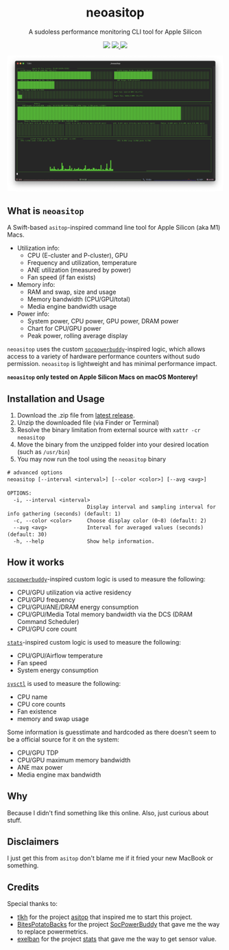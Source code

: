 <h1 align="center" style="">neoasitop</h1>
<p align="center">
  A sudoless performance monitoring CLI tool for Apple Silicon
</p>
<p align="center">
  <img src="https://img.shields.io/badge/Swift-F05138?style=flat&logo=Swift&logoColor=white"/>
  <a href="https://github.com/op06072/NeoAsitop/releases">
    <img src="https://img.shields.io/github/release/op06072/NeoAsitop.svg"/>
  </a>
  <a href="https://github.com/op06072/NeoAsitop/blob/main/License">
    <img src="https://img.shields.io/github/license/op06072/NeoAsitop.svg"/>
  </a>
</p>

![](image/neoasitop.png)

## What is `neoasitop`

A Swift-based `asitop`-inspired command line tool for Apple Silicon (aka M1) Macs.

* Utilization info:
  * CPU (E-cluster and P-cluster), GPU
  * Frequency and utilization, temperature
  * ANE utilization (measured by power)
  * Fan speed (if fan exists)
* Memory info:
  * RAM and swap, size and usage
  * Memory bandwidth (CPU/GPU/total)
  * Media engine bandwidth usage
* Power info:
  * System power, CPU power, GPU power, DRAM power
  * Chart for CPU/GPU power
  * Peak power, rolling average display

`neoasitop` uses the custom [`socpowerbuddy`](https://github.com/BitesPotatoBacks/SocPowerBuddy)-inspired logic, which allows access to a variety of hardware performance counters without sudo permission. `neoasitop` is lightweight and has minimal performance impact.

**`neoasitop` only tested on Apple Silicon Macs on macOS Monterey!**

## Installation and Usage

1. Download the .zip file from [latest release](https://github.com/op06072/NeoAsitop/releases).
2. Unzip the downloaded file (via Finder or Terminal)
3. Resolve the binary limitation from external source with `xattr -cr neoasitop`
4. Move the binary from the unzipped folder into your desired location (such as `/usr/bin`)
5. You may now run the tool using the `neoasitop` binary

```shell
# advanced options
neoasitop [--interval <interval>] [--color <color>] [--avg <avg>]

OPTIONS:
  -i, --interval <interval>
                          Display interval and sampling interval for info gathering (seconds) (default: 1)
  -c, --color <color>     Choose display color (0~8) (default: 2)
  --avg <avg>             Interval for averaged values (seconds) (default: 30)
  -h, --help              Show help information.
```

## How it works

[`socpowerbuddy`](https://github.com/BitesPotatoBacks/SocPowerBuddy)-inspired custom logic is used to measure the following:

* CPU/GPU utilization via active residency
* CPU/GPU frequency
* CPU/GPU/ANE/DRAM energy consumption
* CPU/GPU/Media Total memory bandwidth via the DCS (DRAM Command Scheduler)
* CPU/GPU core count

[`stats`](https://github.com/exelban/stats)-inspired custom logic is used to measure the following:

* CPU/GPU/Airflow temperature
* Fan speed
* System energy consumption

[`sysctl`](https://developer.apple.com/library/archive/documentation/System/Conceptual/ManPages_iPhoneOS/man3/sysctl.3.html) is used to measure the following:

* CPU name
* CPU core counts
* Fan existence
* memory and swap usage

Some information is guesstimate and hardcoded as there doesn't seem to be a official source for it on the system:

* CPU/GPU TDP
* CPU/GPU maximum memory bandwidth
* ANE max power
* Media engine max bandwidth

## Why

Because I didn't find something like this online. Also, just curious about stuff.

## Disclaimers

I just get this from `asitop` don't blame me if it fried your new MacBook or something.

## Credits

Special thanks to:

- [tlkh](https://github.com/tlkh) for the project [asitop](https://github.com/tlkh/asitop) that inspired me to start this project.
- [BitesPotatoBacks](https://github.com/BitesPotatoBacks) for the project [SocPowerBuddy](https://github.com/BitesPotatoBacks/SocPowerBuddy) that gave me the way to replace powermetrics.
- [exelban](https://github.com/exelban) for the project [stats](https://github.com/exelban/stats) that gave me the way to get sensor value.